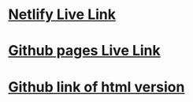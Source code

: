 # [Netlify Live Link](https://tourmaline-wisp-67cc7e.netlify.app/)
# [Github pages Live Link](https://jdrgit.github.io/7.4-Homework-html/)
# [Github link of html version](https://github.com/JDRGit/7.4-Homework-html)